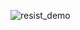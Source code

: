 ![resist_demo](https://user-images.githubusercontent.com/48121881/83637035-e9629c80-a5e1-11ea-9d8c-65a4540c32eb.gif)
